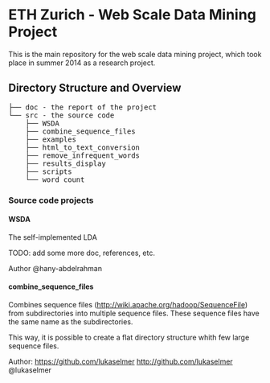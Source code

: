 # ETH Zurich - Web Scale Data Mining Project

This is the main repository for the web scale data mining project, which took place in summer 2014 as a research project.

## Directory Structure and Overview

<pre>
├── doc - the report of the project
└── src - the source code
    ├── WSDA
    ├── combine_sequence_files
    ├── examples
    ├── html_to_text_conversion
    ├── remove_infrequent_words
    ├── results_display
    ├── scripts
    └── word_count
</pre>

### Source code projects

#### WSDA

The self-implemented LDA

TODO: add some more doc, references, etc.

Author @hany-abdelrahman

#### combine_sequence_files

Combines sequence files (http://wiki.apache.org/hadoop/SequenceFile) from subdirectories
into multiple sequence files. These sequence files have the same name as the subdirectories.

This way, it is possible to create a flat directory structure whith few large sequence files.

Author: https://github.com/lukaselmer http://github.com/lukaselmer @lukaselmer
